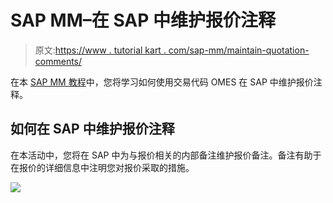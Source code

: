 # SAP MM–在 SAP 中维护报价注释

> 原文:[https://www . tutorial kart . com/sap-mm/maintain-quotation-comments/](https://www.tutorialkart.com/sap-mm/maintain-quotation-comments/)

在本 [SAP MM 教程](https://www.tutorialkart.com/sap-mm/sap-mm-material-management-training-tutorial/)中，您将学习如何使用交易代码 OMES 在 SAP 中维护报价注释。

## 如何在 SAP 中维护报价注释

在本活动中，您将在 SAP 中为与报价相关的内部备注维护报价备注。备注有助于在报价的详细信息中注明您对报价采取的措施。

[![](../Images/925da31b32d6bc3827932f6c8afb11bb.png)](https://www.tutorialkart.com/)